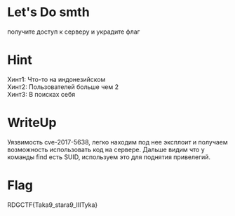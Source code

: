 # Let's Do smth
получите доступ к серверу и украдите флаг

# Hint
Хинт1: Что-то на индонезийском
<br>Хинт2: Пользователей больше чем 2
<br>Хинт3: В поисках себя
# WriteUp
Уязвимость cve-2017-5638, легко находим под нее эксплоит и получаем
возможность использовать код на сервере. Дальше видим что у команды find есть
SUID, используем это для поднятия привелегий.
# Flag
RDGCTF{Taka9_stara9_IIITyka}